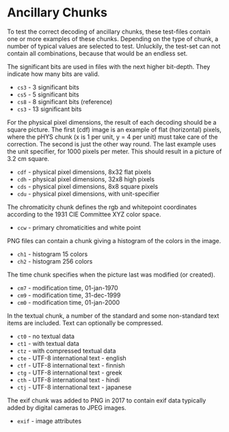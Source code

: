 Ancillary Chunks
================

To test the correct decoding of ancillary chunks, these test-files contain one
or more examples of these chunks. Depending on the type of chunk, a number of
typical values are selected to test. Unluckily, the test-set can not contain
all combinations, because that would be an endless set.

The significant bits are used in files with the next higher bit-depth. They
indicate how many bits are valid.

- `cs3` - 3 significant bits
- `cs5` - 5 significant bits
- `cs8` - 8 significant bits (reference)
- `cs3` - 13 significant bits

For the physical pixel dimensions, the result of each decoding should be a
square picture. The first (cdf) image is an example of flat (horizontal)
pixels, where the pHYS chunk (x is 1 per unit, y = 4 per unit) must take care
of the correction. The second is just the other way round. The last example
uses the unit specifier, for 1000 pixels per meter. This should result in a
picture of 3.2 cm square.

- `cdf` - physical pixel dimensions, 8x32 flat pixels
- `cdh` - physical pixel dimensions, 32x8 high pixels
- `cds` - physical pixel dimensions, 8x8 square pixels
- `cdu` - physical pixel dimensions, with unit-specifier

The chromaticity chunk defines the rgb and whitepoint coordinates according to
the 1931 CIE Committee XYZ color space.

- `ccw` - primary chromaticities and white point

PNG files can contain a chunk giving a histogram of the colors in the image.

- `ch1` - histogram 15 colors
- `ch2` - histogram 256 colors

The time chunk specifies when the picture last was modified (or created).

- `cm7` - modification time, 01-jan-1970
- `cm9` - modification time, 31-dec-1999
- `cm0` - modification time, 01-jan-2000

In the textual chunk, a number of the standard and some non-standard text
items are included. Text can optionally be compressed.

- `ct0` - no textual data
- `ct1` - with textual data
- `ctz` - with compressed textual data
- `cte` - UTF-8 international text - english
- `ctf` - UTF-8 international text - finnish
- `ctg` - UTF-8 international text - greek
- `cth` - UTF-8 international text - hindi
- `ctj` - UTF-8 international text - japanese

The exif chunk was added to PNG in 2017 to contain exif data typically added
by digital cameras to JPEG images.

- `exif` - image attributes
